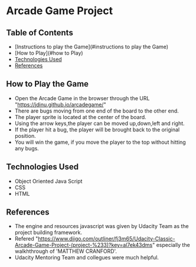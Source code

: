 # Arcade Game Project

## Table of Contents

* [Instructions to play the Game](#instructions to play the Game)
* [How to Play](#how to Play)
* [Technologies Used](#instructions)
* [References](#references)


## How to Play the Game

- Open the Arcade Game in the browser through the URL "https://jdinu.github.io/arcadegame/"
- There are bugs moving from one end of the board to the other end.
- The player sprite is located at the center of the board.
- Using the arrow keys,the player can be moved up,down,left and right.
- If the player hit a bug, the player will be brought back to the original position.
- You will win the game, if you move the player to the top without hitting any bugs.

## Technologies Used
- Object Oriented Java Script
- CSS
- HTML

## References
- The engine and resources javascript was given by Udacity Team as the project building framework.
- Refered "https://www.diigo.com/outliner/fj3m65/Udacity-Classic-Arcade-Game-Project-(project-%233)?key=al7ek43dms"  especially the walkhthrough of 'MATTHEW CRANFORD'.
- Udacity Mentoring Team and collegues were much helpful.